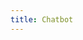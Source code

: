 ```yaml
---
title: Chatbot
---
```



<nsx-chatbot
    userImage="https://nsx-chatbot.netlify.app/user-fundep.png"
    botImage="https://nsx-chatbot.netlify.app/bot-fundep.png"
    position="bottom-right"
/>
<script src="https://nsx-chatbot.netlify.app/nsx-chatbot.umd.cjs"></script>
<script src="https://nsx-chatbot.netlify.app/nsx-chatbot-remote.js"></script>
